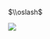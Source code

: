 $\\oslash$

![](https://www.nta.go.jp/tmp/df9be8de-fed0-4f3e-9206-6e83c129d870/images/bb07ccf617736cf755e867b05c65a95fb5035851605a5541dd057dd1061e7f58.jpg)